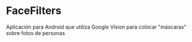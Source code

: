 # FaceFilters
Aplicación para Android que utiliza Google Vision para colocar "máscaras" sobre fotos de personas

